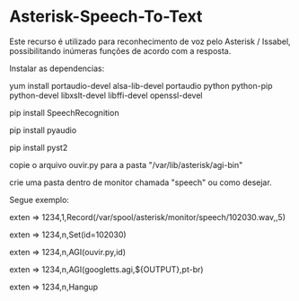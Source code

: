 # Asterisk-Speech-To-Text

Este recurso é utilizado para reconhecimento de voz pelo Asterisk / Issabel, possibilitando inúmeras funções de acordo com a resposta.


Instalar as dependencias:

yum install portaudio-devel alsa-lib-devel portaudio python python-pip python-devel libxslt-devel libffi-devel openssl-devel

pip install SpeechRecognition

pip install pyaudio

pip install pyst2

copie o arquivo ouvir.py para a pasta "/var/lib/asterisk/agi-bin"

crie uma pasta dentro de monitor chamada "speech" ou como desejar.

Segue exemplo:

exten => 1234,1,Record(/var/spool/asterisk/monitor/speech/102030.wav,,5)

exten => 1234,n,Set(id=102030)

exten => 1234,n,AGI(ouvir.py,id)

exten => 1234,n,AGI(googletts.agi,${OUTPUT},pt-br)

exten => 1234,n,Hangup

